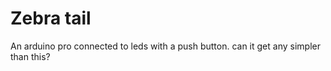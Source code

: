 # Zebra tail
An arduino pro connected to leds with a push button. can it get any simpler than this?
